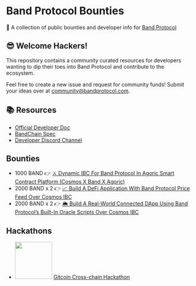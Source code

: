 # Band Protocol Bounties
🎁 A collection of public bounties and developer info for [Band Protocol](https://bandprotocol.com)

## 😎 Welcome Hackers!

This repository contains a community curated resources for developers wanting to dip their toes into Band Protocol and contribute to the ecosystem.

Feel free to create a new issue and request for community funds! Submit your ideas over at [community@bandprotocol.com](mailto:community@bandprotocol.com).

## 📚 Resources

- [Official Developer Doc](https://docs.bandchain.org)
- [BandChain Spec](https://github.com/bandprotocol/bandchain/tree/master/spec)
- [Developer Discord Channel](https://100x.band/discord)


## Bounties
- 1000 BAND 👉 [⚔️ Dynamic IBC For Band Protocol In Agoric Smart Contract Platform (Cosmos X Band X Agoric)](https://gitcoin.co/issue/bandprotocol/cross-chain-hackthon/1/4227)
- 2000 BAND x 2 👉 [📈 Build A DeFi Application With Band Protocol Price Feed Over Cosmos IBC](https://gitcoin.co/issue/bandprotocol/cross-chain-hackthon/2/4228)
- 2000 BAND x 2 👉 [🌦 Build A Real-World Connected DApp Using Band Protocol’s Built-In Oracle Scripts Over Cosmos IBC](https://gitcoin.co/issue/bandprotocol/cross-chain-hackthon/3/4229)

## Hackathons

- <img src="https://c.gitcoin.co/gitcoin-cch-foreground-uncompressed.png" width="100" /> [Gitcoin Cross-chain Hackathon](https://gitcoin.co/hackathon/cross-chain)

